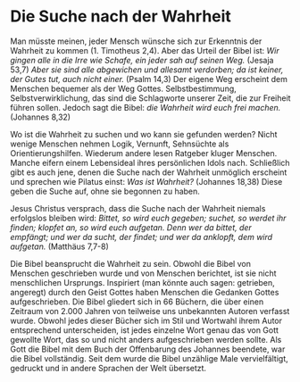 # Die Suche nach der Wahrheit
Man müsste meinen, jeder Mensch wünsche sich zur Erkenntnis der Wahrheit zu kommen (1. Timotheus 2,4). Aber das Urteil der Bibel ist: *Wir gingen alle in die Irre wie Schafe, ein jeder sah auf seinen Weg.* (Jesaja 53,7) *Aber sie sind alle abgewichen und allesamt verdorben; da ist keiner, der Gutes tut, auch nicht einer.* (Psalm 14,3) Der eigene Weg erscheint dem Menschen bequemer als der Weg Gottes. Selbstbestimmung, Selbstverwirklichung, das sind die Schlagworte unserer Zeit, die zur Freiheit führen sollen. Jedoch sagt die Bibel: *die Wahrheit wird euch frei machen.* (Johannes 8,32)

Wo ist die Wahrheit zu suchen und wo kann sie gefunden werden? Nicht wenige Menschen nehmen Logik, Vernunft, Sehnsüchte als Orientierungshilfen. Wiederum andere lesen Ratgeber kluger Menschen. Manche eifern einem Lebensideal ihres persönlichen Idols nach. Schließlich gibt es auch jene, denen die Suche nach der Wahrheit unmöglich erscheint und sprechen wie Pilatus einst: *Was ist Wahrheit?* (Johannes 18,38) Diese geben die Suche auf, ohne sie begonnen zu haben.

Jesus Christus versprach, dass die Suche nach der Wahrheit niemals erfolgslos bleiben wird: *Bittet, so wird euch gegeben; suchet, so werdet ihr finden; klopfet an, so wird euch aufgetan. Denn wer da bittet, der empfängt; und wer da sucht, der findet; und wer da anklopft, dem wird aufgetan.* (Matthäus 7,7-8)

Die Bibel beansprucht die Wahrheit zu sein. Obwohl die Bibel von Menschen geschrieben wurde und von Menschen berichtet, ist sie nicht menschlichen Ursprungs. Inspiriert (man könnte auch sagen: getrieben, angeregt) durch den Geist Gottes haben Menschen die Gedanken Gottes aufgeschrieben. Die Bibel gliedert sich in 66 Büchern, die über einen Zeitraum von 2.000 Jahren von teilweise uns unbekannten Autoren verfasst wurde. Obwohl jedes dieser Bücher sich im Stil und Wortwahl ihrem Autor entsprechend unterscheiden, ist jedes einzelne Wort genau das von Gott gewollte Wort, das so und nicht anders aufgeschrieben werden sollte. Als Gott die Bibel mit dem Buch der Offenbarung des Johannes beendete, war die Bibel vollständig. Seit dem wurde die Bibel unzählige Male vervielfältigt, gedruckt und in andere Sprachen der Welt übersetzt.
